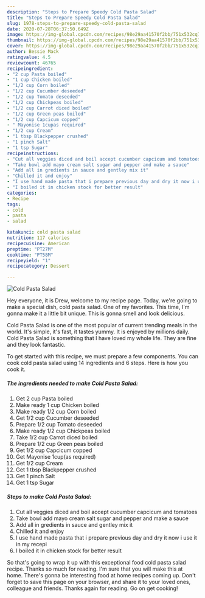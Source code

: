 ```yaml
---
description: "Steps to Prepare Speedy Cold Pasta Salad"
title: "Steps to Prepare Speedy Cold Pasta Salad"
slug: 1978-steps-to-prepare-speedy-cold-pasta-salad
date: 2020-07-28T06:37:50.649Z
image: https://img-global.cpcdn.com/recipes/98e29aa41570f2bb/751x532cq70/cold-pasta-salad-recipe-main-photo.jpg
thumbnail: https://img-global.cpcdn.com/recipes/98e29aa41570f2bb/751x532cq70/cold-pasta-salad-recipe-main-photo.jpg
cover: https://img-global.cpcdn.com/recipes/98e29aa41570f2bb/751x532cq70/cold-pasta-salad-recipe-main-photo.jpg
author: Bessie Mack
ratingvalue: 4.5
reviewcount: 46765
recipeingredient:
- "2 cup Pasta boiled"
- "1 cup Chicken boiled"
- "1/2 cup Corn boiled"
- "1/2 cup Cucumber deseeded"
- "1/2 cup Tomato deseeded"
- "1/2 cup Chickpeas boiled"
- "1/2 cup Carrot diced boiled"
- "1/2 cup Green peas boiled"
- "1/2 cup Capcicum copped"
- " Mayonise 1cupas required"
- "1/2 cup Cream"
- "1 tbsp Blackpepper crushed"
- "1 pinch Salt"
- "1 tsp Sugar"
recipeinstructions:
- "Cut all veggies diced and boil accept cucumber capcicum and tomatoes"
- "Take bowl add mayo cream salt sugar and pepper and make a sauce"
- "Add all in gredients in sauce and gentley mix it"
- "Chilled it and enjoy"
- "I use hand made pasta that i prepare previous day and dry it now i use it in my recepi"
- "I boiled it in chicken stock for better result"
categories:
- Recipe
tags:
- cold
- pasta
- salad

katakunci: cold pasta salad 
nutrition: 117 calories
recipecuisine: American
preptime: "PT27M"
cooktime: "PT58M"
recipeyield: "1"
recipecategory: Dessert

---
```



![Cold Pasta Salad](https://img-global.cpcdn.com/recipes/98e29aa41570f2bb/751x532cq70/cold-pasta-salad-recipe-main-photo.jpg)

Hey everyone, it is Drew, welcome to my recipe page. Today, we're going to make a special dish, cold pasta salad. One of my favorites. This time, I'm gonna make it a little bit unique. This is gonna smell and look delicious.



Cold Pasta Salad is one of the most popular of current trending meals in the world. It's simple, it's fast, it tastes yummy. It is enjoyed by millions daily. Cold Pasta Salad is something that I have loved my whole life. They are fine and they look fantastic.


To get started with this recipe, we must prepare a few components. You can cook cold pasta salad using 14 ingredients and 6 steps. Here is how you cook it.

<!--inarticleads1-->

##### The ingredients needed to make Cold Pasta Salad:

1. Get 2 cup Pasta boiled
1. Make ready 1 cup Chicken boiled
1. Make ready 1/2 cup Corn boiled
1. Get 1/2 cup Cucumber deseeded
1. Prepare 1/2 cup Tomato deseeded
1. Make ready 1/2 cup Chickpeas boiled
1. Take 1/2 cup Carrot diced boiled
1. Prepare 1/2 cup Green peas boiled
1. Get 1/2 cup Capcicum copped
1. Get  Mayonise 1cup(as required)
1. Get 1/2 cup Cream
1. Get 1 tbsp Blackpepper crushed
1. Get 1 pinch Salt
1. Get 1 tsp Sugar




<!--inarticleads2-->

##### Steps to make Cold Pasta Salad:

1. Cut all veggies diced and boil accept cucumber capcicum and tomatoes
1. Take bowl add mayo cream salt sugar and pepper and make a sauce
1. Add all in gredients in sauce and gentley mix it
1. Chilled it and enjoy
1. I use hand made pasta that i prepare previous day and dry it now i use it in my recepi
1. I boiled it in chicken stock for better result




So that's going to wrap it up with this exceptional food cold pasta salad recipe. Thanks so much for reading. I'm sure that you will make this at home. There's gonna be interesting food at home recipes coming up. Don't forget to save this page on your browser, and share it to your loved ones, colleague and friends. Thanks again for reading. Go on get cooking!
